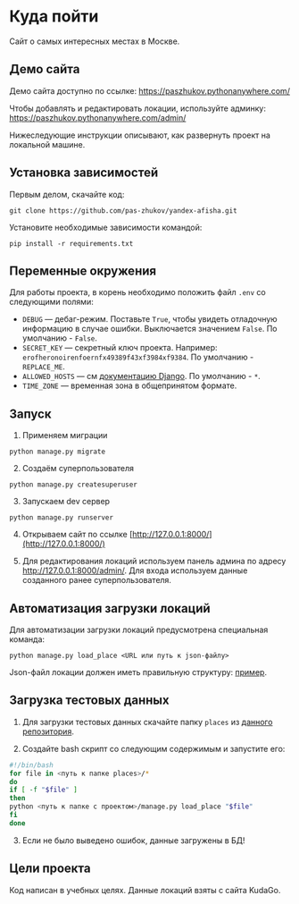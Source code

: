 # Куда пойти

Сайт о самых интересных местах в Москве.

## Демо сайта

Демо сайта доступно по ссылке: https://paszhukov.pythonanywhere.com/

Чтобы добавлять и редактировать локации, используйте админку: https://paszhukov.pythonanywhere.com/admin/

Нижеследующие инструкции описывают, как развернуть проект на локальной машине.

## Установка зависимостей
Первым делом, скачайте код:
``` 
git clone https://github.com/pas-zhukov/yandex-afisha.git
```
Установите необходимые зависимости командой:
```
pip install -r requirements.txt
```

## Переменные окружения

Для работы проекта, в корень необходимо положить файл `.env` со следующими полями:

- `DEBUG` — дебаг-режим. Поставьте `True`, чтобы увидеть отладочную информацию в случае ошибки. Выключается значением `False`. По умолчанию - `False`.
- `SECRET_KEY` — секретный ключ проекта. Например: `erofheronoirenfoernfx49389f43xf3984xf9384`. По умолчанию - `REPLACE_ME`.
- `ALLOWED_HOSTS` — см [документацию Django](https://docs.djangoproject.com/en/3.1/ref/settings/#allowed-hosts). По умолчанию - `*`.
- `TIME_ZONE` — временная зона в общепринятом формате.


## Запуск

1. Применяем миграции
```shell
python manage.py migrate
```

2. Создаём суперпользователя

```shell
python manage.py createsuperuser
```

3. Запускаем dev сервер
```shell
python manage.py runserver
```

4. Открываем сайт по ссылке [http://127.0.0.1:8000/](http://127.0.0.1:8000/)

5. Для редактирования локаций используем панель админа по адресу http://127.0.0.1:8000/admin/. Для входа используем данные созданного ранее суперпользователя. 

## Автоматизация загрузки локаций

Для автоматизации загрузки локаций предусмотрена специальная команда:
```shell
python manage.py load_place <URL или путь к json-файлу>
```

Json-файл локации должен иметь правильную структуру: [пример](https://raw.githubusercontent.com/devmanorg/where-to-go-places/master/places/%D0%93%D0%B5%D0%BD%D0%B5%D1%80%D0%B0%D1%82%D0%BE%D1%80%20%D0%9C%D0%B0%D1%80%D0%BA%D1%81%D0%B0%20%D0%B8%D0%BB%D0%B8%20%C2%AB%D0%9A%D0%B0%D1%82%D1%83%D1%88%D0%BA%D0%B0%20%D0%A2%D0%B5%D1%81%D0%BB%D0%B0%C2%BB.json).

## Загрузка тестовых данных

1. Для загрузки тестовых данных скачайте папку `places` из [данного репозитория](https://github.com/devmanorg/where-to-go-places).

2. Создайте bash скрипт со следующим содержимым и запустите его:

```bash
#!/bin/bash
for file in <путь к папке places>/*
do
if [ -f "$file" ]
then
python <путь к папке с проектом>/manage.py load_place "$file"
fi
done
```

3. Если не было выведено ошибок, данные загружены в БД!

## Цели проекта

Код написан в учебных целях. Данные локаций взяты с сайта KudaGo.